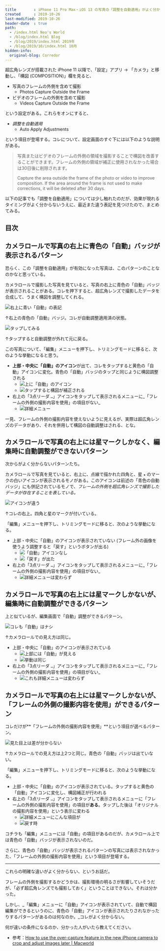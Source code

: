 ```yaml
---
title        : iPhone 11 Pro Max・iOS 13 の写真の「調整を自動適用」がよく分からない
created      : 2019-10-26
last-modified: 2019-10-26
header-date  : true
path:
  - /index.html Neo's World
  - /blog/index.html Blog
  - /blog/2019/index.html 2019年
  - /blog/2019/10/index.html 10月
hidden-info:
  original-blog: Corredor
---
```


超広角レンズが搭載された iPhone 11 以降で、「設定」アプリ → 「カメラ」と移動し、「構図 (COMPOSITION)」欄を見ると、

- 写真のフレームの外側を含めて撮影
  - Photos Capture Outside the Frame
- ビデオのフレームの外側を含めて撮影
  - Videos Capture Outside the Frame

という設定がある。これらをオンにすると、

- _調整を自動適用_
  - Auto Apply Adjustments

という項目が登場する。コレについて、設定画面のすぐ下には以下のような説明がある。

> 写真またはビデオのフレームの外側の領域を撮影することで構図を改善することができます。フレームの外側の領域が補正に使用されなかった場合は30日後に削除されます。
> 
> Capture the area outside the frame of the photo or video to improve composition. If the area around the frame is not used to make corrections, it will be deleted after 30 days.

以下の記事でも「調整を自動適用」については少し触れたのだが、効果が現れるタイミングがよく分からないうえに、最近また違う表記を見つけたので、まとめてみる。

## 目次

## カメラロールで写真の右上に青色の「自動」バッジが表示されるパターン

恐らく、この「調整を自動適用」が有効になった写真は、このパターンのことなのかなと思っている。

カメラロールで撮影した写真を見ていると、写真の右上に青色の「自動」バッジが表示されることがある。コレを押下すると、超広角レンズで撮影したデータを合成して、うまく構図を調整してくれる。

![右上に青い「自動」の表記](26-01-16.png)

↑右上の青色の「自動」バッジ。コレが自動調整適用済の状態。

![タップしてみる](26-01-01.png)

↑タップすると自動調整が外れて元に戻る。

この写真について、「編集」メニューを押下し、トリミングモードに移ると、次のような挙動になると思う。

- **上部・中央に「自動」のアイコン**が出て、コレをタップすると黄色の「自動」アイコンに変化。青色の「自動」バッジのタップと同じように構図調整される
  - ![上に「自動」のアイコン](26-01-02.png)
  - ![タップすると構図が補正される](26-01-03.png)
- 右上の「3点リーダ `…`」アイコンをタップして表示されるメニューに_「フレームの外側の撮影内容を使用」の項目がない_
  - ![詳細メニュー](26-01-04.png)

一見、フレームの外側の撮影内容を使えないように見えるが、実際は超広角レンズのデータがあり、それを併用して構図の自動調整はされる、とな。

## カメラロールで写真の右上には星マークしかなく、編集時に自動調整ができないパターン

次からがよく分からないパターンたち。

カメラロールで写真を見ていると、右上に、点線で描かれた四角と、星 `★` のマークの白いアイコンが表示されるモノがある。このアイコンは前述の「青色の自動バッジ」にも併記されているモノで、_フレームの外側を超広角レンズで撮影したデータが存在することを表している。_

![アイコンが違う](26-01-05.png)

↑コレの右上。四角と星のマークが付いている。

「編集」メニューを押下し、トリミングモードに移ると、次のような挙動になる。

- 上部・中央に「自動」のアイコンが表示されていない (フレーム外の画像を使うよう調整すると「戻す」というボタンが出る)
  - ![「自動」アイコンなし](26-01-06.png)
  - ![「戻す」が出た](26-01-07.png)
- 右上の「3点リーダ `…`」アイコンをタップして表示されるメニューに_「フレームの外側の撮影内容を使用」の項目がない_
  - ![詳細メニューは変わらず](26-01-08.png)

## カメラロールで写真の右上には星マークしかないが、編集時に自動調整ができるパターン

上と似ているが、編集画面で「自動」調整ができるパターン。

![コレも「自動」はナシ](26-01-09.png)

↑カメラロールでの見え方は同じ。

- 上部・中央に「自動」のアイコンが表示されている
  - ![上部には「自動」が見える](26-01-10.png)
  - ![挙動は同じ](26-01-11.png)
- 右上の「3点リーダ `…`」アイコンをタップして表示されるメニューに_「フレームの外側の撮影内容を使用」の項目がない_
  - ![これも詳細メニューは変わらず](26-01-12.png)

## カメラロールで写真の右上には星マークしかないが、「フレームの外側の撮影内容を使用」ができるパターン

コレだけが**「フレームの外側の撮影内容を使用」**という項目が選べるパターン。

![見た目上は差が分からない](26-01-13.png)

↑カメラロールでの見え方は上2つと同じ。青色の「自動」バッジは出ていない。

「編集」メニューを押下し、トリミングモードに移ると、次のような挙動になる。

- 上部・中央に「自動」のアイコンが表示されている。タップすると黄色の「自動」アイコンに変化し、構図補正が行われる
- 右上の「3点リーダ `…`」アイコンをタップして表示されるメニューに「フレームの外側の撮影内容を使用」の項目が**ある**。タップした後は「オリジナルの撮影内容を使用」という表示に変わる
  - ![詳細メニューにこんな項目が](26-01-14.png)
  - ![戻す時](26-01-15.png)

コチラも「編集」メニューには「自動」の項目があるのだが、カメラロール上では青色の「自動」バッジが表示されないのだ。

さらに、青色の「自動」バッジが表示されるパターンの写真には表示されなかった、「フレームの外側の撮影内容を使用」という項目が登場する。

---

これらの明確な違いがよく分からない、というお話だ。

フレームの外側を撮影するかどうかは、撮影環境の明るさが影響していそうだが、「必ず超広角レンズでも撮影しておく」ということはできない。それは分かった。

しかし、_「編集」メニューに「自動」アイコンが表示されていて、自動で構図編集ができるというのに、青色の「自動」アイコンが表示されたりされなかったりするパターンがあるのは何なのか。_コレがよく分からない。

何が違いの条件になるのか、分かった人がいたら教えてください。

- 参考：[How to use the over-capture feature in the new iPhone camera to crop and adjust images later | Macworld](https://www.macworld.com/article/3444637/how-to-use-the-over-capture-feature-in-the-new-iphone-camera-to-crop-and-adjust-images-later.html)
